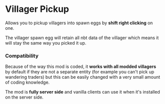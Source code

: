 # Villager Pickup

Allows you to pickup villagers into spawn eggs by **shift right clicking** on one. 

The villager spawn egg will retain all nbt data of the villager which means it will stay the same way you picked it up.

### Compatibility
Because of the way this mod is coded, it **works with all modded villagers** by default if they are not a separate entity (for example you can't pick up wandering traders) but this can be easily changed with a very small amount of coding knowledge.

The mod is **fully server side** and vanilla clients can use it when it's installed on the server side.